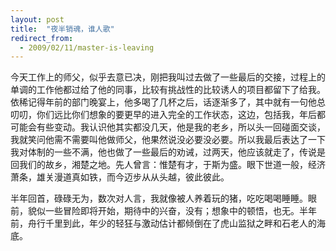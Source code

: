 ```yaml
---
layout: post
title:  "夜半销魂，谁人歌"
redirect_from:
  - 2009/02/11/master-is-leaving
---
```


今天工作上的师父，似乎去意已决，刚把我叫过去做了一些最后的交接，过程上的单调的工作他都过给了他的同事，比较有挑战性的比较诱人的项目都留下了给我。依稀记得年前的部门晚宴上，他多喝了几杯之后，话逐渐多了，其中就有一句他总叨叨，你们远比你们想象的要更早的进入完全的工作状态，这边，包括我，年后都可能会有些变动。我认识他其实都没几天，他是我的老乡，所以头一回碰面交谈，我就笑问他需不需要叫他做师父，他果然说没必要没必要。所以我最后表达了一下我对体制的一些不满，他也做了一些最后的劝诫，过两天，他应该就走了，传说是回我们的故乡，湘楚之地。先人曾言：惟楚有才，于斯为盛。眼下世道一般，经济萧条，雄关漫道真如铁，而今迈步从从头越，彼此彼此。

半年回首，碌碌无为，数次对人言，我就像被人养着玩的猪，吃吃喝喝睡睡。眼前，貌似一些冒险即将开始，期待中的兴奋，没有；想象中的顿悟，也无。半年前，舟行千里到此，年少的轻狂与激动估计都倾倒在了虎山监狱之畔和石老人的海底。
